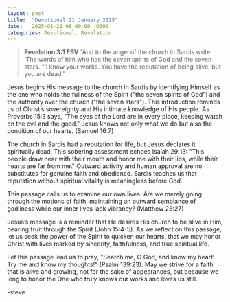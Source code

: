 ```yaml
---
layout: post
title:  "Devotional 21 January 2025"
date:   2025-01-21 08:00:00 -0600
categories: Devotional, Revelation
---
```



>**Revelation 3:1 ESV**
>“And to the angel of the church in Sardis write: ‘The words of him who has the seven spirits of God and the seven stars. “‘I know your works. You have the reputation of being alive, but you are dead."

Jesus begins His message to the church in Sardis by identifying Himself as the one who holds the fullness of the Spirit ("the seven spirits of God") and the authority over the church ("the seven stars"). This introduction reminds us of Christ’s sovereignty and His intimate knowledge of His people. As Proverbs 15:3 says, "The eyes of the Lord are in every place, keeping watch on the evil and the good." Jesus knows not only what we do but also the condition of our hearts. (Samuel 16:7)

The church in Sardis had a reputation for life, but Jesus declares it spiritually dead. This sobering assessment echoes Isaiah 29:13: "This people draw near with their mouth and honor me with their lips, while their hearts are far from me." Outward activity and human approval are no substitutes for genuine faith and obedience. Sardis teaches us that reputation without spiritual vitality is meaningless before God.

This passage calls us to examine our own lives. Are we merely going through the motions of faith, maintaining an outward semblance of godliness while our inner lives lack vibrancy?  (Matthew 23:27)

Jesus’s message is a reminder that He desires His church to be alive in Him, bearing fruit through the Spirit (John 15:4-5). As we reflect on this passage, let us seek the power of the Spirit to quicken our hearts, that we may honor Christ with lives marked by sincerity, faithfulness, and true spiritual life.

Let this passage lead us to pray, "Search me, O God, and know my heart! Try me and know my thoughts!" (Psalm 139:23). May we strive for a faith that is alive and growing, not for the sake of appearances, but because we long to honor the One who truly knows our works and loves us still.

-steve



<script src="https://www.biblegateway.com/public/link-to-us/tooltips/bglinks.js" type="text/javascript"></script>
<script type="text/javascript">
BGLinks.version = "ESV";
BGLinks.linkVerses();
</script>